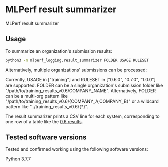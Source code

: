 # MLPerf result summarizer

MLPerf result summarizer

## Usage

To summarize an organization's submission results:

```sh
python3 -m mlperf_logging.result_summarizer FOLDER USAGE RULESET
```

Alternatively, multiple organizations' submissions can be processed:

Currently, USAGE in ["training"] and RULESET in ["0.6.0", "0.7.0", "1.0.0"] are supported.
FOLDER can be a single organization's submission folder like
"/path/to/training_results_v0.6/COMPANY_NAME". Alternatively, FOLDER can be a
multi-org pattern like "/path/to/training_results_v0.6/{COMPANY_A,COMPANY_B}"
or a wildcard pattern like "../training_results_v0.6/{\*}".

The result summarizer prints a CSV line for each system, corresponding to one
row of a table like the [0.6 results](https://mlperf.org/training-results-0-6).

## Tested software versions
Tested and confirmed working using the following software versions:

Python 3.7.7
